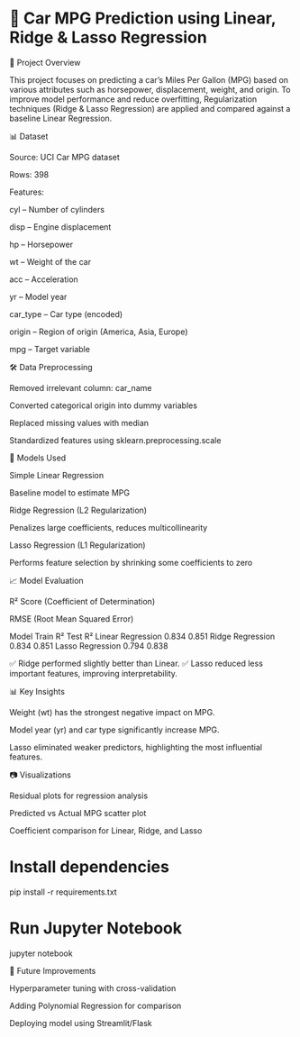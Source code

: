 #  🚗 Car MPG Prediction using Linear, Ridge & Lasso Regression
📌 Project Overview

This project focuses on predicting a car’s Miles Per Gallon (MPG) based on various attributes such as horsepower, displacement, weight, and origin. To improve model performance and reduce overfitting, Regularization techniques (Ridge & Lasso Regression) are applied and compared against a baseline Linear Regression.

📊 Dataset

Source: UCI Car MPG dataset

Rows: 398

Features:

cyl – Number of cylinders

disp – Engine displacement

hp – Horsepower

wt – Weight of the car

acc – Acceleration

yr – Model year

car_type – Car type (encoded)

origin – Region of origin (America, Asia, Europe)

mpg – Target variable

🛠️ Data Preprocessing

Removed irrelevant column: car_name

Converted categorical origin into dummy variables

Replaced missing values with median

Standardized features using sklearn.preprocessing.scale

🤖 Models Used

Simple Linear Regression

Baseline model to estimate MPG

Ridge Regression (L2 Regularization)

Penalizes large coefficients, reduces multicollinearity

Lasso Regression (L1 Regularization)

Performs feature selection by shrinking some coefficients to zero

📈 Model Evaluation

R² Score (Coefficient of Determination)

RMSE (Root Mean Squared Error)

Model	Train R²	Test R²
Linear Regression	0.834	0.851
Ridge Regression	0.834	0.851
Lasso Regression	0.794	0.838

✅ Ridge performed slightly better than Linear.
✅ Lasso reduced less important features, improving interpretability.

📊 Key Insights

Weight (wt) has the strongest negative impact on MPG.

Model year (yr) and car type significantly increase MPG.

Lasso eliminated weaker predictors, highlighting the most influential features.

📷 Visualizations

Residual plots for regression analysis

Predicted vs Actual MPG scatter plot

Coefficient comparison for Linear, Ridge, and Lasso


# Install dependencies
pip install -r requirements.txt

# Run Jupyter Notebook
jupyter notebook

🚀 Future Improvements

Hyperparameter tuning with cross-validation

Adding Polynomial Regression for comparison

Deploying model using Streamlit/Flask
